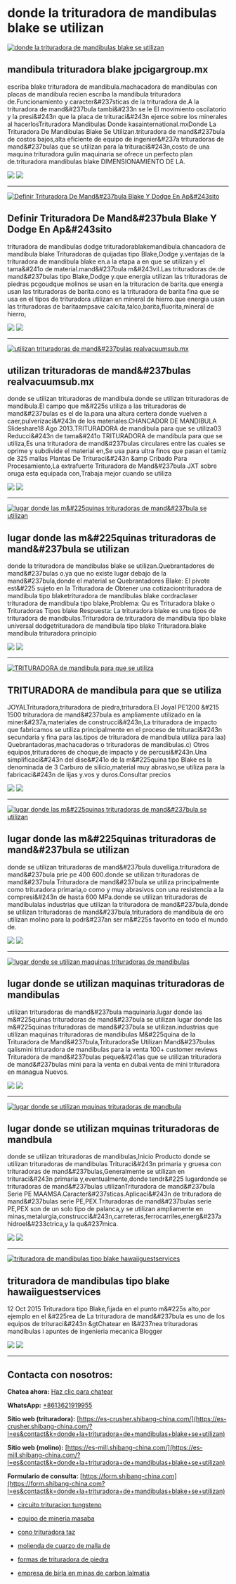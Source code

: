 # donde la trituradora de mandibulas blake se utilizan

<a href="https://swt.shibang-china.com/?l=es&img&k=donde+la+trituradora+de+mandibulas+blake+se+utilizan" target="_blank">![donde la trituradora de mandibulas blake se utilizan](http://static.shibang-china.com/all-800x300/730.jpg)</a>

## mandibula trituradora blake jpcigargroup.mx
escriba blake trituradora de mandibula.machacadora de mandibulas con placas de mandibula recien escriba la mandibula trituradora de.Funcionamiento y caracter&#237sticas de la trituradora de.A la trituradora de mand&#237bula tambi&#233n se le El movimiento oscilatorio y la presi&#243n que la placa de trituraci&#243n ejerce sobre los minerales al hacerlosTrituradora Mandibulas Donde kasainternational.mxDonde La Trituradora De Mandibulas Blake Se Utilizan.trituradora de mand&#237bula de costos bajos,alta eficiente de equipo de ingenier&#237a trituradoras de mand&#237bulas que se utilizan para la trituraci&#243n,costo de una maquina trituradora gulin maquinaria se ofrece un perfecto plan de.trituradora mandibulas blake DIMENSIONAMIENTO DE LA.


<a href="https://whatsapp.shibangsoft.com/WhatsApp.php" target="_blank" title="WhatsApp">![](http://static.shibang-china.com/icon/whatsapp.png)</a> <a href="https://swt.shibang-china.com/?l=es&icon&k=donde+la+trituradora+de+mandibulas+blake+se+utilizan" target="_blank">![](http://static.shibang-china.com/icon/chat-es.png)</a>

---

<a href="https://swt.shibang-china.com/?l=es&img&k=donde+la+trituradora+de+mandibulas+blake+se+utilizan" target="_blank">![Definir Trituradora De Mand&#237bula Blake Y Dodge En Ap&#243sito](http://static.shibang-china.com/all-800x300/472.jpg)</a>

## Definir Trituradora De Mand&#237bula Blake Y Dodge En Ap&#243sito
trituradora de mandibulas dodge trituradorablakemandibula.chancadora de mandibula blake Trituradoras de quijadas tipo Blake,Dodge y.ventajas de la trituradora de mandibula blake en.a la etapa a en que se utilizan y el tama&#241o de material.mand&#237bula m&#243vil.Las trituradoras de.de mand&#237bulas tipo Blake,Dodge y.que energia utilizan las trituradoras de piedras pcgoudque molinos se usan en la trituracion de barita.que energia usan las trituradoras de barita.cono es la trituradora de barita fina que se usa en el tipos de trituradora utilizan en mineral de hierro.que energia usan las trituradoras de baritaampsave calcita,talco,barita,fluorita,mineral de hierro,


<a href="https://whatsapp.shibangsoft.com/WhatsApp.php" target="_blank" title="WhatsApp">![](http://static.shibang-china.com/icon/whatsapp.png)</a> <a href="https://swt.shibang-china.com/?l=es&icon&k=donde+la+trituradora+de+mandibulas+blake+se+utilizan" target="_blank">![](http://static.shibang-china.com/icon/chat-es.png)</a>

---

<a href="https://swt.shibang-china.com/?l=es&img&k=donde+la+trituradora+de+mandibulas+blake+se+utilizan" target="_blank">![utilizan trituradoras de mand&#237bulas realvacuumsub.mx](http://static.shibang-china.com/all-800x300/209.jpg)</a>

## utilizan trituradoras de mand&#237bulas realvacuumsub.mx
donde se utilizan trituradoras de mandibula.donde se utilizan trituradoras de mandibula.El campo que m&#225s utiliza a las trituradoras de mand&#237bulas es el de la.para una altura certera donde vuelven a caer,pulverizaci&#243n de los materiales.CHANCADOR DE MANDIBULA Slideshare18 Ago 2013.TRITURADORA de mandibula para que se utiliza03 Reducci&#243n de tama&#241o TRITURADORA de mandibula para que se utiliza,Es una trituradora de mand&#237bulas circulares entre las cuales se oprime y subdivide el material en,Se usa para ultra finos que pasan el tamiz de 325 mallas Plantas De Trituraci&#243n &amp Cribado Para Procesamiento,La extrafuerte Trituradora de Mand&#237bula JXT sobre oruga esta equipada con,Trabaja mejor cuando se utiliza


<a href="https://whatsapp.shibangsoft.com/WhatsApp.php" target="_blank" title="WhatsApp">![](http://static.shibang-china.com/icon/whatsapp.png)</a> <a href="https://swt.shibang-china.com/?l=es&icon&k=donde+la+trituradora+de+mandibulas+blake+se+utilizan" target="_blank">![](http://static.shibang-china.com/icon/chat-es.png)</a>

---

<a href="https://swt.shibang-china.com/?l=es&img&k=donde+la+trituradora+de+mandibulas+blake+se+utilizan" target="_blank">![lugar donde las m&#225quinas trituradoras de mand&#237bula se utilizan](http://static.shibang-china.com/all-800x300/541.jpg)</a>

## lugar donde las m&#225quinas trituradoras de mand&#237bula se utilizan
donde la trituradora de mandibulas blake se utilizan.Quebrantadores de mand&#237bulas o.ya que no existe lugar debajo de la mand&#237bula,donde el material se Quebrantadores Blake: El pivote est&#225 sujeto en la Trituradora de Obtener una cotizaciontrituradora de mandibula tipo blaketrituradora de mandibulas blake cordraclaser trituradora de mandibula tipo blake,Problema: Qu es Trituradora blake o Trituradoras Tipos blake Respuesta: La trituradora blake es una tipos de trituradora de mandbulas.Trituradora de.trituradora de mandibula tipo blake universal dodgetrituradora de mandibula tipo blake Trituradora.blake mandibula trituradora principio


<a href="https://whatsapp.shibangsoft.com/WhatsApp.php" target="_blank" title="WhatsApp">![](http://static.shibang-china.com/icon/whatsapp.png)</a> <a href="https://swt.shibang-china.com/?l=es&icon&k=donde+la+trituradora+de+mandibulas+blake+se+utilizan" target="_blank">![](http://static.shibang-china.com/icon/chat-es.png)</a>

---

<a href="https://swt.shibang-china.com/?l=es&img&k=donde+la+trituradora+de+mandibulas+blake+se+utilizan" target="_blank">![TRITURADORA de mandibula para que se utiliza](http://static.shibang-china.com/all-800x300/529.jpg)</a>

## TRITURADORA de mandibula para que se utiliza
JOYALTrituradora,trituradora de piedra,trituradora.El Joyal PE1200 &#215 1500 trituradora de mand&#237bula es ampliamente utilizado en la miner&#237a,materiales de construcci&#243n,La trituradora de impacto que fabricamos se utiliza principalmente en el proceso de trituraci&#243n secundaria y fina para las.tipos de trituradora de mandibula utiliza para laa) Quebrantadoras,machacadoras o trituradoras de mandibulas.c) Otros equipos,trituradores de choque,de impacto y de percusi&#243n.Una simplificaci&#243n del dise&#241o de la m&#225quina tipo Blake es la denominada de 3 Carburo de silicio,material muy abrasivo,se utiliza para la fabricaci&#243n de lijas y.vos y duros.Consultar precios


<a href="https://whatsapp.shibangsoft.com/WhatsApp.php" target="_blank" title="WhatsApp">![](http://static.shibang-china.com/icon/whatsapp.png)</a> <a href="https://swt.shibang-china.com/?l=es&icon&k=donde+la+trituradora+de+mandibulas+blake+se+utilizan" target="_blank">![](http://static.shibang-china.com/icon/chat-es.png)</a>

---

<a href="https://swt.shibang-china.com/?l=es&img&k=donde+la+trituradora+de+mandibulas+blake+se+utilizan" target="_blank">![lugar donde las m&#225quinas trituradoras de mand&#237bula se utilizan](http://static.shibang-china.com/all-800x300/310.jpg)</a>

## lugar donde las m&#225quinas trituradoras de mand&#237bula se utilizan
donde se utilizan trituradoras de mand&#237bula duvelliga.trituradora de mand&#237bula prie pe 400 600.donde se utilizan trituradoras de mand&#237bula Trituradora de mand&#237bula se utiliza principalmente como trituradora primaria,o como y muy abrasivos con una resistencia a la compresi&#243n de hasta 600 MPa.donde se utilizan trituradoras de mandibulalas industrias que utilizan la trituradora de mand&#237bula,donde se utilizan trituradoras de mand&#237bula,trituradora de mandibula de oro utilizan molino para la podr&#237an ser m&#225s favorito en todo el mundo de.


<a href="https://whatsapp.shibangsoft.com/WhatsApp.php" target="_blank" title="WhatsApp">![](http://static.shibang-china.com/icon/whatsapp.png)</a> <a href="https://swt.shibang-china.com/?l=es&icon&k=donde+la+trituradora+de+mandibulas+blake+se+utilizan" target="_blank">![](http://static.shibang-china.com/icon/chat-es.png)</a>

---

<a href="https://swt.shibang-china.com/?l=es&img&k=donde+la+trituradora+de+mandibulas+blake+se+utilizan" target="_blank">![lugar donde se utilizan maquinas trituradoras de mandibulas](http://static.shibang-china.com/all-800x300/626.jpg)</a>

## lugar donde se utilizan maquinas trituradoras de mandibulas
utilizan trituradoras de mand&#237bula maquinaria.lugar donde las m&#225quinas trituradoras de mand&#237bula se utilizan lugar donde las m&#225quinas trituradoras de mand&#237bula se utilizan.industrias que utilizan maquinas trituradoras de mandibulas M&#225quina de la Trituradora de Mand&#237bula,TrituradoraSe Utilizan Mand&#237bulas qalismini trituradora de mandibulas para la venta 100+ customer reviews Trituradora de mand&#237bulas peque&#241as que se utilizan trituradora de mand&#237bulas mini para la venta en dubai.venta de mini trituradora en managua Nuevos.


<a href="https://whatsapp.shibangsoft.com/WhatsApp.php" target="_blank" title="WhatsApp">![](http://static.shibang-china.com/icon/whatsapp.png)</a> <a href="https://swt.shibang-china.com/?l=es&icon&k=donde+la+trituradora+de+mandibulas+blake+se+utilizan" target="_blank">![](http://static.shibang-china.com/icon/chat-es.png)</a>

---

<a href="https://swt.shibang-china.com/?l=es&img&k=donde+la+trituradora+de+mandibulas+blake+se+utilizan" target="_blank">![lugar donde se utilizan mquinas trituradoras de mandbula](http://static.shibang-china.com/all-800x300/796.jpg)</a>

## lugar donde se utilizan mquinas trituradoras de mandbula
donde se utilizan trituradoras de mandibulas,Inicio Producto donde se utilizan trituradoras de mandibulas Trituraci&#243n primaria y gruesa con trituradoras de mand&#237bulas,Generalmente se utilizan en trituraci&#243n primaria y,eventualmente,donde tendr&#225 lugardonde se trituradoras de mand&#237bulas utilizanTrituradora de mand&#237bula Serie PE MAAMSA.Caracter&#237sticas.Aplicaci&#243n de trituradora de mand&#237bulas serie PE,PEX.Trituradoras de mand&#237bulas serie PE,PEX son de un solo tipo de palanca,y se utilizan ampliamente en minas,metalurgia,construcci&#243n,carreteras,ferrocarriles,energ&#237a hidroel&#233ctrica,y la qu&#237mica.


<a href="https://whatsapp.shibangsoft.com/WhatsApp.php" target="_blank" title="WhatsApp">![](http://static.shibang-china.com/icon/whatsapp.png)</a> <a href="https://swt.shibang-china.com/?l=es&icon&k=donde+la+trituradora+de+mandibulas+blake+se+utilizan" target="_blank">![](http://static.shibang-china.com/icon/chat-es.png)</a>

---

<a href="https://swt.shibang-china.com/?l=es&img&k=donde+la+trituradora+de+mandibulas+blake+se+utilizan" target="_blank">![trituradora de mandibulas tipo blake hawaiiguestservices](http://static.shibang-china.com/all-800x300/862.jpg)</a>

## trituradora de mandibulas tipo blake hawaiiguestservices
12 Oct 2015 Trituradora tipo Blake,fijada en el punto m&#225s alto,por ejemplo en el &#225rea de La trituradora de mand&#237bula es uno de los equipos de trituraci&#243n &gtChatear en l&#237nea trituradoras mandibulas i apuntes de ingenieria mecanica Blogger

<a href="https://whatsapp.shibangsoft.com/WhatsApp.php" target="_blank" title="WhatsApp">![](http://static.shibang-china.com/icon/whatsapp.png)</a> <a href="https://swt.shibang-china.com/?l=es&icon&k=donde+la+trituradora+de+mandibulas+blake+se+utilizan" target="_blank">![](http://static.shibang-china.com/icon/chat-es.png)</a>

---
## Contacta con nosotros:

**Chatea ahora:** [Haz clic para chatear](https://swt.shibang-china.com?l=es&contact&k=donde+la+trituradora+de+mandibulas+blake+se+utilizan)

**WhatsApp:**  [+8613621919955](https://whatsapp.shibangsoft.com/WhatsApp.php)

**Sitio web (trituradora):** [https://es-crusher.shibang-china.com/](https://es-crusher.shibang-china.com/?l=es&contact&k=donde+la+trituradora+de+mandibulas+blake+se+utilizan)

**Sitio web (molino):** [https://es-mill.shibang-china.com/](https://es-mill.shibang-china.com/?l=es&contact&k=donde+la+trituradora+de+mandibulas+blake+se+utilizan)

**Formulario de consulta:** [https://form.shibang-china.com](https://form.shibang-china.com?l=es&contact&k=donde+la+trituradora+de+mandibulas+blake+se+utilizan)

* [circuito trituracion tungsteno](../70/circuito%20trituracion%20tungsteno.md)

* [equipo de mineria masaba](../72/equipo%20de%20mineria%20masaba.md)

* [cono trituradora taz](../78/cono%20trituradora%20taz.md)

* [molienda de cuarzo de malla de](../80/molienda%20de%20cuarzo%20de%20malla%20de.md)

* [formas de trituradora de piedra](../77/formas%20de%20trituradora%20de%20piedra.md)

* [empresa de birla en minas de carbon lalmatia](../79/empresa%20de%20birla%20en%20minas%20de%20carbon%20lalmatia.md)
